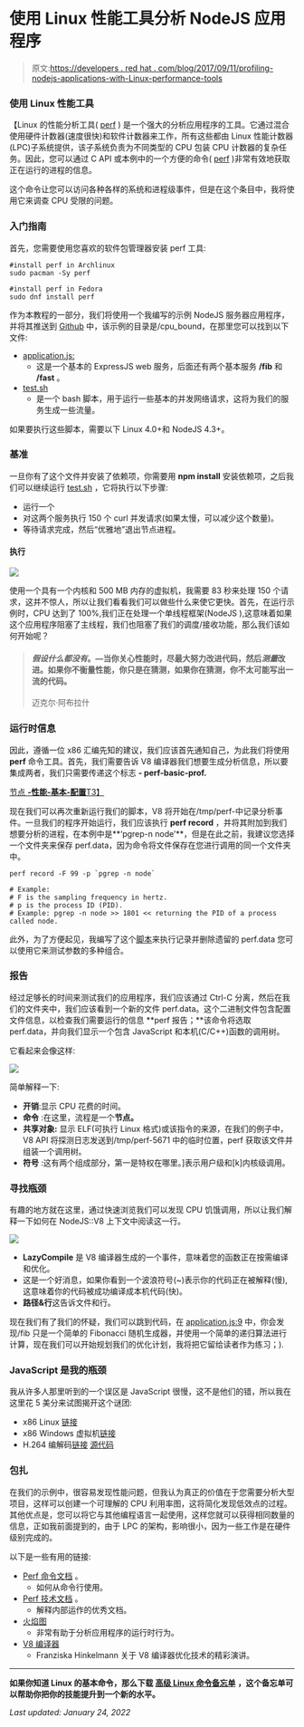 # 使用 Linux 性能工具分析 NodeJS 应用程序

> 原文:[https://developers . red hat . com/blog/2017/09/11/profiling-nodejs-applications-with-Linux-performance-tools](https://developers.redhat.com/blog/2017/09/11/profiling-nodejs-applications-with-linux-performance-tools)

### 使用 Linux 性能工具

【Linux 的性能分析工具( [perf](http://man7.org/linux/man-pages/man1/perf.1.html) ) 是一个强大的分析应用程序的工具。它通过混合使用硬件计数器(速度很快)和软件计数器来工作，所有这些都由 Linux 性能计数器(LPC)子系统提供，该子系统负责为不同类型的 CPU 包装 CPU 计数器的复杂任务。因此，您可以通过 C API 或本例中的一个方便的命令( [perf](http://man7.org/linux/man-pages/man1/perf.1.html) )非常有效地获取正在运行的进程的信息。

这个命令让您可以访问各种各样的系统和进程级事件，但是在这个条目中，我将使用它来调查 CPU 受限的问题。

### 入门指南

首先，您需要使用您喜欢的软件包管理器安装 perf 工具:

```
#install perf in Archlinux 
sudo pacman -Sy perf 

#install perf in Fedora
sudo dnf install perf 

```

作为本教程的一部分，我们将使用一个我编写的示例 NodeJS 服务器应用程序，并将其推送到 [Github](https://github.com/cesarvr/node_performance) 中，该示例的目录是/cpu_bound，在那里您可以找到以下文件:

*   [application.js:](https://github.com/cesarvr/node_performance/blob/master/cpu_bound/application.js)
    *   这是一个基本的 ExpressJS web 服务，后面还有两个基本服务 **/fib** 和 **/fast** 。
*   [test.sh](https://github.com/cesarvr/node_performance/blob/master/cpu_bound/test.sh)
    *   是一个 bash 脚本，用于运行一些基本的并发网络请求，这将为我们的服务生成一些流量。

如果要执行这些脚本，需要以下 Linux 4.0+和 NodeJS 4.3+。

### 基准

一旦你有了这个文件并安装了依赖项，你需要用 **npm install** 安装依赖项，之后我们可以继续运行 [test.sh](https://github.com/cesarvr/node_performance/blob/master/cpu_bound/test.sh) ，它将执行以下步骤:

*   运行一个
*   对这两个服务执行 150 个 curl 并发请求(如果太慢，可以减少这个数量)。
*   等待请求完成，然后“优雅地”退出节点进程。

#### 执行

![](../Images/d68c6812857e448d9889f054b68d1d59.png)

使用一个具有一个内核和 500 MB 内存的虚拟机，我需要 83 秒来处理 150 个请求，这并不惊人，所以让我们看看我们可以做些什么来使它更快。首先，在运行示例时，CPU 达到了 100%,我们正在处理一个单线程框架(NodeJS ),这意味着如果这个应用程序阻塞了主线程，我们也阻塞了我们的调度/接收功能，那么我们该如何开始呢？

> #### *假设什么都没有*。—当你关心性能时，尽最大努力改进代码，然后*测量*改进。如果你不衡量性能，你只是在猜测，如果你在猜测，你不太可能写出一流的代码。
> 
> 迈克尔·阿布拉什

### 运行时信息

因此，遵循一位 x86 汇编先知的建议，我们应该首先通知自己，为此我们将使用 **perf** 命令工具。首先，我们需要告诉 V8 编译器我们想要生成分析信息，所以要集成两者，我们只需要传递这个标志 **- perf-basic-prof.**

[节点 **-性能-基本-配置**T3】](https://github.com/cesarvr/node_performance/blob/master/cpu_bound/test.sh#L4)

现在我们可以再次重新运行我们的脚本，V8 将开始在/tmp/perf-中记录分析事件。一旦我们的程序开始运行，我们应该执行 **perf record** ，并将其附加到我们想要分析的进程，在本例中是**‘pgrep-n node’**，但是在此之前，我建议您选择一个文件夹来保存 perf.data，因为命令将文件保存在您进行调用的同一个文件夹中。

```
perf record -F 99 -p `pgrep -n node`

# Example:
# F is the sampling frequency in hertz. 
# p is the process ID (PID). 
# Example: pgrep -n node >> 1801 << returning the PID of a process called node.

```

此外，为了方便起见，我编写了这个[脚本](https://github.com/cesarvr/node_performance/blob/master/perf_data/run_perf.sh)来执行记录并删除遗留的 perf.data 您可以使用它来测试参数的多种组合。

### 报告

经过足够长的时间来测试我们的应用程序，我们应该通过 Ctrl-C 分离，然后在我们的文件夹中，我们应该看到一个新的文件 perf.data。这个二进制文件包含配置文件信息，以检查我们需要运行的信息 **perf 报告；**该命令将选取 perf.data，并向我们显示一个包含 JavaScript 和本机(C/C++)函数的调用树。

它看起来会像这样:

![](../Images/8e6fe251174185dd0aeb33d7104b6497.png)

简单解释一下:

*   **开销**:显示 CPU 花费的时间。
*   **命令** :在这里，流程是一个**节点。**
*   **共享对象:** 显示 ELF(可执行 Linux 格式)或该指令的来源，在我们的例子中，V8 API 将探测日志发送到/tmp/perf-5671 中的临时位置，perf 获取该文件并组装一个调用树。
*   **符号** :这有两个组成部分，第一是特权在哪里。]表示用户级和[k]内核级调用。

### 寻找瓶颈

有趣的地方就在这里，通过快速浏览我们可以发现 CPU 饥饿调用，所以让我们解释一下如何在 NodeJS::V8 上下文中阅读这一行。

![](../Images/80921f1fc0eaedf0013e2ce9b2a49060.png)

*   **LazyCompile** 是 V8 编译器生成的一个事件，意味着您的函数正在按需编译和优化。
*   这是一个好消息，如果你看到一个波浪符号(~)表示你的代码正在被解释(慢),这意味着你的代码被成功编译成本机代码(快)。
*   **路径&行**这告诉文件和行。

现在我们有了我们的怀疑，我们可以跳到代码，在 [application.js:9](https://github.com/cesarvr/node_performance/blob/master/cpu_bound/application.js#L9) 中，你会发现/fib 只是一个简单的 Fibonacci 随机生成器，并使用一个简单的递归算法进行计算，现在我们可以开始规划我们的优化计划，我将把它留给读者作为练习；).

### JavaScript 是我的瓶颈

我从许多人那里听到的一个误区是 JavaScript 很慢，这不是他们的错，所以我在这里花 5 美分来试图揭开这个谜团:

*   x86 Linux [链接](https://bellard.org/jslinux/vm.html?url=https://bellard.org/jslinux/buildroot-x86.cfg)
*   x86 Windows 虚拟机[链接](https://bellard.org/jslinux/vm.html?url=https://bellard.org/jslinux/win2k.cfg&mem=192&graphic=1&w=1024&h=768)
*   H.264 编解码[链接](http://mbebenita.github.io/Broadway/foxDemo.html) [源代码](https://github.com/mbebenita/Broadway)

### 包扎

在我们的示例中，很容易发现性能问题，但我认为真正的价值在于您需要分析大型项目，这样可以创建一个可理解的 CPU 利用率图，这将简化发现低效点的过程。其他优点是，您可以将它与其他编程语言一起使用，这样您就可以获得相同数量的信息，正如我前面提到的，由于 LPC 的架构，影响很小，因为一些工作是在硬件级别完成的。

以下是一些有用的链接:

*   [Perf 命令文档](https://perf.wiki.kernel.org/index.php/Main_Page) 。
    *   如何从命令行使用。
*   [Perf 技术文档](https://git.kernel.org/pub/scm/linux/kernel/git/torvalds/linux.git/tree/tools/perf/design.txt?h=v4.12-rc1) 。
    *   解释内部运作的优秀文档。
*   [火焰图](http://www.brendangregg.com/blog/2014-09-17/node-flame-graphs-on-linux.html)
    *   非常有助于分析应用程序的运行时行为。
*   [V8 编译器](https://www.youtube.com/watch?v=j6LfSlg8Fig)
    *   Franziska Hinkelmann 关于 V8 编译器优化技术的精彩演讲。

* * *

**如果你知道 Linux 的基本命令，那么下载** [**高级 Linux 命令备忘单**](https://developers.redhat.com/cheat-sheets/advanced-linux-commands/) **，这个备忘单可以帮助你把你的技能提升到一个新的水平。**

*Last updated: January 24, 2022*